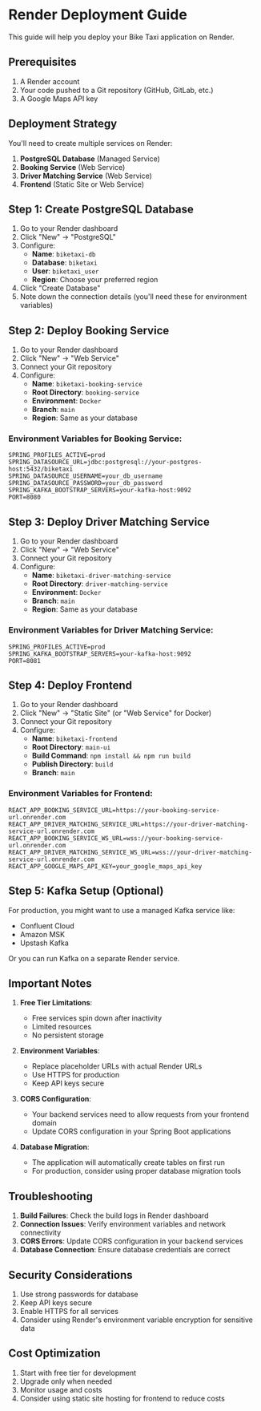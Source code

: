 # Render Deployment Guide

This guide will help you deploy your Bike Taxi application on Render.

## Prerequisites

1. A Render account
2. Your code pushed to a Git repository (GitHub, GitLab, etc.)
3. A Google Maps API key

## Deployment Strategy

You'll need to create multiple services on Render:

1. **PostgreSQL Database** (Managed Service)
2. **Booking Service** (Web Service)
3. **Driver Matching Service** (Web Service)
4. **Frontend** (Static Site or Web Service)

## Step 1: Create PostgreSQL Database

1. Go to your Render dashboard
2. Click "New" → "PostgreSQL"
3. Configure:
   - **Name**: `biketaxi-db`
   - **Database**: `biketaxi`
   - **User**: `biketaxi_user`
   - **Region**: Choose your preferred region
4. Click "Create Database"
5. Note down the connection details (you'll need these for environment variables)

## Step 2: Deploy Booking Service

1. Go to your Render dashboard
2. Click "New" → "Web Service"
3. Connect your Git repository
4. Configure:
   - **Name**: `biketaxi-booking-service`
   - **Root Directory**: `booking-service`
   - **Environment**: `Docker`
   - **Branch**: `main`
   - **Region**: Same as your database

### Environment Variables for Booking Service:
```
SPRING_PROFILES_ACTIVE=prod
SPRING_DATASOURCE_URL=jdbc:postgresql://your-postgres-host:5432/biketaxi
SPRING_DATASOURCE_USERNAME=your_db_username
SPRING_DATASOURCE_PASSWORD=your_db_password
SPRING_KAFKA_BOOTSTRAP_SERVERS=your-kafka-host:9092
PORT=8080
```

## Step 3: Deploy Driver Matching Service

1. Go to your Render dashboard
2. Click "New" → "Web Service"
3. Connect your Git repository
4. Configure:
   - **Name**: `biketaxi-driver-matching-service`
   - **Root Directory**: `driver-matching-service`
   - **Environment**: `Docker`
   - **Branch**: `main`
   - **Region**: Same as your database

### Environment Variables for Driver Matching Service:
```
SPRING_PROFILES_ACTIVE=prod
SPRING_KAFKA_BOOTSTRAP_SERVERS=your-kafka-host:9092
PORT=8081
```

## Step 4: Deploy Frontend

1. Go to your Render dashboard
2. Click "New" → "Static Site" (or "Web Service" for Docker)
3. Connect your Git repository
4. Configure:
   - **Name**: `biketaxi-frontend`
   - **Root Directory**: `main-ui`
   - **Build Command**: `npm install && npm run build`
   - **Publish Directory**: `build`
   - **Branch**: `main`

### Environment Variables for Frontend:
```
REACT_APP_BOOKING_SERVICE_URL=https://your-booking-service-url.onrender.com
REACT_APP_DRIVER_MATCHING_SERVICE_URL=https://your-driver-matching-service-url.onrender.com
REACT_APP_BOOKING_SERVICE_WS_URL=wss://your-booking-service-url.onrender.com
REACT_APP_DRIVER_MATCHING_SERVICE_WS_URL=wss://your-driver-matching-service-url.onrender.com
REACT_APP_GOOGLE_MAPS_API_KEY=your_google_maps_api_key
```

## Step 5: Kafka Setup (Optional)

For production, you might want to use a managed Kafka service like:
- Confluent Cloud
- Amazon MSK
- Upstash Kafka

Or you can run Kafka on a separate Render service.

## Important Notes

1. **Free Tier Limitations**: 
   - Free services spin down after inactivity
   - Limited resources
   - No persistent storage

2. **Environment Variables**: 
   - Replace placeholder URLs with actual Render URLs
   - Use HTTPS for production
   - Keep API keys secure

3. **CORS Configuration**: 
   - Your backend services need to allow requests from your frontend domain
   - Update CORS configuration in your Spring Boot applications

4. **Database Migration**: 
   - The application will automatically create tables on first run
   - For production, consider using proper database migration tools

## Troubleshooting

1. **Build Failures**: Check the build logs in Render dashboard
2. **Connection Issues**: Verify environment variables and network connectivity
3. **CORS Errors**: Update CORS configuration in your backend services
4. **Database Connection**: Ensure database credentials are correct

## Security Considerations

1. Use strong passwords for database
2. Keep API keys secure
3. Enable HTTPS for all services
4. Consider using Render's environment variable encryption for sensitive data

## Cost Optimization

1. Start with free tier for development
2. Upgrade only when needed
3. Monitor usage and costs
4. Consider using static site hosting for frontend to reduce costs 